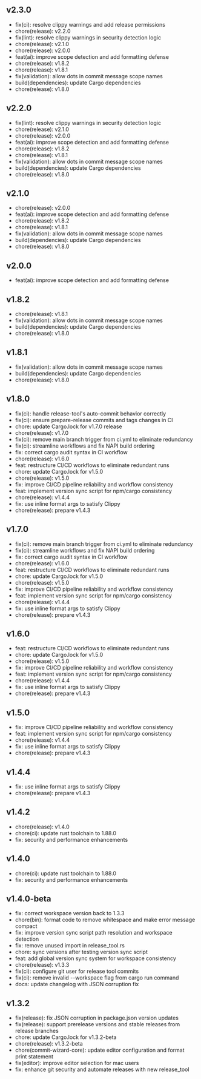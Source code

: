## v2.3.0

- fix(ci): resolve clippy warnings and add release permissions
- chore(release): v2.2.0
- fix(lint): resolve clippy warnings in security detection logic
- chore(release): v2.1.0
- chore(release): v2.0.0
- feat(ai): improve scope detection and add formatting defense
- chore(release): v1.8.2
- chore(release): v1.8.1
- fix(validation): allow dots in commit message scope names
- build(dependencies): update Cargo dependencies
- chore(release): v1.8.0

## v2.2.0

- fix(lint): resolve clippy warnings in security detection logic
- chore(release): v2.1.0
- chore(release): v2.0.0
- feat(ai): improve scope detection and add formatting defense
- chore(release): v1.8.2
- chore(release): v1.8.1
- fix(validation): allow dots in commit message scope names
- build(dependencies): update Cargo dependencies
- chore(release): v1.8.0

## v2.1.0

- chore(release): v2.0.0
- feat(ai): improve scope detection and add formatting defense
- chore(release): v1.8.2
- chore(release): v1.8.1
- fix(validation): allow dots in commit message scope names
- build(dependencies): update Cargo dependencies
- chore(release): v1.8.0

## v2.0.0

- feat(ai): improve scope detection and add formatting defense

## v1.8.2

- chore(release): v1.8.1
- fix(validation): allow dots in commit message scope names
- build(dependencies): update Cargo dependencies
- chore(release): v1.8.0

## v1.8.1

- fix(validation): allow dots in commit message scope names
- build(dependencies): update Cargo dependencies
- chore(release): v1.8.0

## v1.8.0

- fix(ci): handle release-tool's auto-commit behavior correctly
- fix(ci): ensure prepare-release commits and tags changes in CI
- chore: update Cargo.lock for v1.7.0 release
- chore(release): v1.7.0
- fix(ci): remove main branch trigger from ci.yml to eliminate redundancy
- fix(ci): streamline workflows and fix NAPI build ordering
- fix: correct cargo audit syntax in CI workflow
- chore(release): v1.6.0
- feat: restructure CI/CD workflows to eliminate redundant runs
- chore: update Cargo.lock for v1.5.0
- chore(release): v1.5.0
- fix: improve CI/CD pipeline reliability and workflow consistency
- feat: implement version sync script for npm/cargo consistency
- chore(release): v1.4.4
- fix: use inline format args to satisfy Clippy
- chore(release): prepare v1.4.3

## v1.7.0

- fix(ci): remove main branch trigger from ci.yml to eliminate redundancy
- fix(ci): streamline workflows and fix NAPI build ordering
- fix: correct cargo audit syntax in CI workflow
- chore(release): v1.6.0
- feat: restructure CI/CD workflows to eliminate redundant runs
- chore: update Cargo.lock for v1.5.0
- chore(release): v1.5.0
- fix: improve CI/CD pipeline reliability and workflow consistency
- feat: implement version sync script for npm/cargo consistency
- chore(release): v1.4.4
- fix: use inline format args to satisfy Clippy
- chore(release): prepare v1.4.3

## v1.6.0

- feat: restructure CI/CD workflows to eliminate redundant runs
- chore: update Cargo.lock for v1.5.0
- chore(release): v1.5.0
- fix: improve CI/CD pipeline reliability and workflow consistency
- feat: implement version sync script for npm/cargo consistency
- chore(release): v1.4.4
- fix: use inline format args to satisfy Clippy
- chore(release): prepare v1.4.3

## v1.5.0

- fix: improve CI/CD pipeline reliability and workflow consistency
- feat: implement version sync script for npm/cargo consistency
- chore(release): v1.4.4
- fix: use inline format args to satisfy Clippy
- chore(release): prepare v1.4.3

## v1.4.4

- fix: use inline format args to satisfy Clippy
- chore(release): prepare v1.4.3

## v1.4.2

- chore(release): v1.4.0
- chore(ci): update rust toolchain to 1.88.0
- fix: security and performance enhancements

## v1.4.0

- chore(ci): update rust toolchain to 1.88.0
- fix: security and performance enhancements

## v1.4.0-beta

- fix: correct workspace version back to 1.3.3
- chore(bin): format code to remove whitespace and make error message compact
- fix: improve version sync script path resolution and workspace detection
- fix: remove unused import in release_tool.rs
- chore: sync versions after testing version sync script
- feat: add global version sync system for workspace consistency
- chore(release): v1.3.3
- fix(ci): configure git user for release tool commits
- fix(ci): remove invalid --workspace flag from cargo run command
- docs: update changelog with JSON corruption fix

## v1.3.2

- fix(release): fix JSON corruption in package.json version updates
- fix(release): support prerelease versions and stable releases from release branches
- chore: update Cargo.lock for v1.3.2-beta
- chore(release): v1.3.2-beta
- chore(commit-wizard-core): update editor configuration and format print statement
- fix(editor): improve editor selection for mac users
- fix: enhance git security and automate releases with new release_tool
